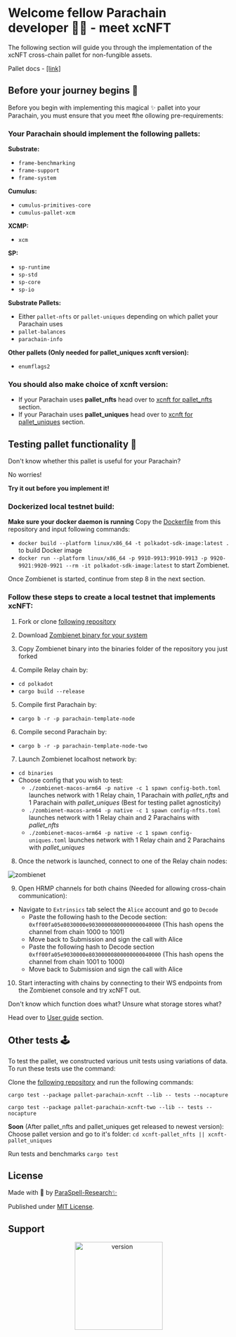 # Welcome fellow Parachain developer 🧙‍♂️ - meet xcNFT

The following section will guide you through the implementation of the xcNFT cross-chain pallet for non-fungible assets.

Pallet docs - [[link]](https://paraspell-research.github.io/xcnft-docs/)

## Before your journey begins 🧳

Before you begin with implementing this magical ✨ pallet into your Parachain, you must ensure that you meet fthe ollowing pre-requirements:

### Your Parachain should implement the following pallets:

**Substrate:**
 - `frame-benchmarking`
 - `frame-support`
 - `frame-system`

**Cumulus:**
 - `cumulus-primitives-core`
 - `cumulus-pallet-xcm`

**XCMP:**
 - `xcm`

**SP:**
 - `sp-runtime`
 - `sp-std`
 - `sp-core`
 - `sp-io`

**Substrate Pallets:**
 - Either `pallet-nfts` or `pallet-uniques` depending on which pallet your Parachain uses
 - `pallet-balances`
 - `parachain-info`
  
**Other pallets (Only needed for pallet_uniques xcnft version):**
 - `enumflags2`


### You should also make choice of xcnft version:
- If your Parachain uses **pallet_nfts** head over to [xcnft for pallet_nfts](https://paraspell-research.github.io/xcnft-docs/implementation-guide/pallet-nfts.html) section.
- If your Parachain uses **pallet_uniques** head over to [xcnft for pallet_uniques](https://paraspell-research.github.io/xcnft-docs/implementation-guide/pallet-uniques.html) section.

## Testing pallet functionality 🔎

Don't know whether this pallet is useful for your Parachain?

No worries! 

**Try it out before you implement it!**

### Dockerized local testnet build:
**Make sure your docker daemon is running**
Copy the [Dockerfile](https://github.com/paraspell-research/xcnft-pallet/blob/main/Dockerfile) from this repository and input following commands:
- `docker build --platform linux/x86_64 -t polkadot-sdk-image:latest .` to build Docker image
- `docker run --platform linux/x86_64 -p 9910-9913:9910-9913 -p 9920-9921:9920-9921 --rm -it polkadot-sdk-image:latest` to start Zombienet.

Once Zombienet is started, continue from step 8 in the next section.

### Follow these steps to create a local testnet that implements xcNFT:

1. Fork or clone [following repository](https://github.com/paraspell-research/polkadot-sdk)

2. Download [Zombienet binary for your system](https://github.com/paritytech/zombienet/releases)

3. Copy Zombienet binary into the binaries folder of the repository you just forked

4. Compile Relay chain by: 
- `cd polkadot`
- `cargo build --release`

5. Compile first Parachain by:
- `cargo b -r -p parachain-template-node` 

6. Compile second Parachain by:
- `cargo b -r -p parachain-template-node-two`

7. Launch Zombienet localhost network by:
- `cd binaries`
- Choose config that you wish to test:
    - `./zombienet-macos-arm64 -p native -c 1 spawn config-both.toml` launches network with 1 Relay chain, 1 Parachain with *pallet_nfts* and 1 Parachain with *pallet_uniques* (Best for testing pallet agnosticity)
    - `./zombienet-macos-arm64 -p native -c 1 spawn config-nfts.toml` launches network with 1 Relay chain and 2 Parachains with *pallet_nfts*
    - `./zombienet-macos-arm64 -p native -c 1 spawn config-uniques.toml` launches network with 1 Relay chain and 2 Parachains with *pallet_uniques*

8. Once the network is launched, connect to one of the Relay chain nodes:

![zombienet](https://github.com/user-attachments/assets/06f1d41e-55a7-4d7b-b7f3-f3e6fa276132)

9. Open HRMP channels for both chains (Needed for allowing cross-chain communication):
- Navigate to `Extrinsics` tab select the `Alice` account and go to `Decode`
    - Paste the following hash to the Decode section: `0xff00fa05e8030000e90300000800000000040000` (This hash opens the channel from chain 1000 to 1001)
    - Move back to Submission and sign the call with Alice
    - Paste the following hash to Decode section `0xff00fa05e9030000e80300000800000000040000` (This hash opens the channel from chain 1001 to 1000)
    - Move back to Submission and sign the call with Alice

10. Start interacting with chains by connecting to their WS endpoints from the Zombienet console and try xcNFT out.

Don't know which function does what? Unsure what storage stores what? 

Head over to [User guide](https://paraspell-research.github.io/xcnft-docs/user-guide/intro.html) section.
 

## Other tests 🕹️

To test the pallet, we constructed various unit tests using variations of data. To run these tests use the command:

Clone the [following repository](https://github.com/paraspell-research/polkadot-sdk) and run the following commands:

`cargo test --package pallet-parachain-xcnft --lib -- tests --nocapture` 

`cargo test --package pallet-parachain-xcnft-two --lib -- tests --nocapture`

**Soon** (After pallet_nfts and pallet_uniques get released to newest version):
Choose pallet version and go to it's folder:
`cd xcnft-pallet_nfts || xcnft-pallet_uniques`

Run tests and benchmarks
`cargo test `

## License

Made with 💛 by [ParaSpell-Research✨](https://github.com/paraspell-research)

Published under [MIT License](https://github.com/paraspell-research/xcnft-pallet/blob/main/LICENSE).

## Support

<div align="center">
 <p align="center">
    <a href="https://github.com/w3f/Grants-Program/pull/2358">
      <img width="200" alt="version" src="https://user-images.githubusercontent.com/55763425/211145923-f7ee2a57-3e63-4b7d-9674-2da9db46b2ee.png" />
    </a>
 </p>
</div>

